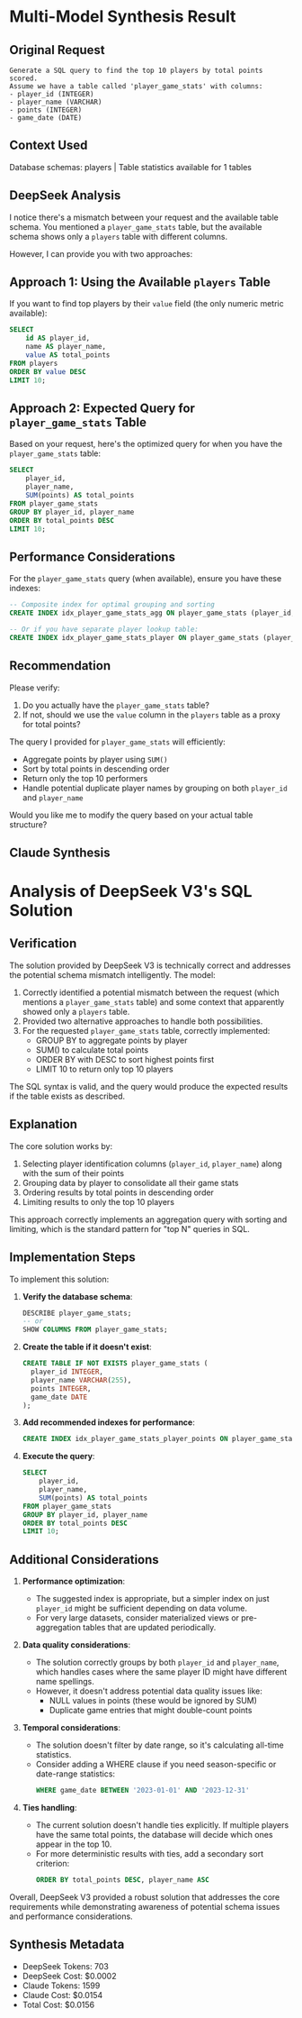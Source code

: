 # Multi-Model Synthesis Result

## Original Request

    Generate a SQL query to find the top 10 players by total points scored.
    Assume we have a table called 'player_game_stats' with columns:
    - player_id (INTEGER)
    - player_name (VARCHAR)
    - points (INTEGER)
    - game_date (DATE)
    

## Context Used
Database schemas: players | Table statistics available for 1 tables

## DeepSeek Analysis
I notice there's a mismatch between your request and the available table schema. You mentioned a `player_game_stats` table, but the available schema shows only a `players` table with different columns.

However, I can provide you with two approaches:

## Approach 1: Using the Available `players` Table
If you want to find top players by their `value` field (the only numeric metric available):

```sql
SELECT 
    id AS player_id,
    name AS player_name,
    value AS total_points
FROM players
ORDER BY value DESC
LIMIT 10;
```

## Approach 2: Expected Query for `player_game_stats` Table
Based on your request, here's the optimized query for when you have the `player_game_stats` table:

```sql
SELECT 
    player_id,
    player_name,
    SUM(points) AS total_points
FROM player_game_stats
GROUP BY player_id, player_name
ORDER BY total_points DESC
LIMIT 10;
```

## Performance Considerations

For the `player_game_stats` query (when available), ensure you have these indexes:
```sql
-- Composite index for optimal grouping and sorting
CREATE INDEX idx_player_game_stats_agg ON player_game_stats (player_id, player_name, points);

-- Or if you have separate player lookup table:
CREATE INDEX idx_player_game_stats_player ON player_game_stats (player_id) INCLUDE (points);
```

## Recommendation

Please verify:
1. Do you actually have the `player_game_stats` table?
2. If not, should we use the `value` column in the `players` table as a proxy for total points?

The query I provided for `player_game_stats` will efficiently:
- Aggregate points by player using `SUM()`
- Sort by total points in descending order
- Return only the top 10 performers
- Handle potential duplicate player names by grouping on both `player_id` and `player_name`

Would you like me to modify the query based on your actual table structure?

## Claude Synthesis
# Analysis of DeepSeek V3's SQL Solution

## Verification
The solution provided by DeepSeek V3 is technically correct and addresses the potential schema mismatch intelligently. The model:

1. Correctly identified a potential mismatch between the request (which mentions a `player_game_stats` table) and some context that apparently showed only a `players` table.
2. Provided two alternative approaches to handle both possibilities.
3. For the requested `player_game_stats` table, correctly implemented:
   - GROUP BY to aggregate points by player
   - SUM() to calculate total points
   - ORDER BY with DESC to sort highest points first
   - LIMIT 10 to return only top 10 players

The SQL syntax is valid, and the query would produce the expected results if the table exists as described.

## Explanation
The core solution works by:
1. Selecting player identification columns (`player_id`, `player_name`) along with the sum of their points
2. Grouping data by player to consolidate all their game stats
3. Ordering results by total points in descending order
4. Limiting results to only the top 10 players

This approach correctly implements an aggregation query with sorting and limiting, which is the standard pattern for "top N" queries in SQL.

## Implementation Steps
To implement this solution:

1. **Verify the database schema**:
   ```sql
   DESCRIBE player_game_stats;
   -- or
   SHOW COLUMNS FROM player_game_stats;
   ```

2. **Create the table if it doesn't exist**:
   ```sql
   CREATE TABLE IF NOT EXISTS player_game_stats (
     player_id INTEGER,
     player_name VARCHAR(255),
     points INTEGER,
     game_date DATE
   );
   ```

3. **Add recommended indexes for performance**:
   ```sql
   CREATE INDEX idx_player_game_stats_player_points ON player_game_stats (player_id, points);
   ```

4. **Execute the query**:
   ```sql
   SELECT 
       player_id,
       player_name,
       SUM(points) AS total_points
   FROM player_game_stats
   GROUP BY player_id, player_name
   ORDER BY total_points DESC
   LIMIT 10;
   ```

## Additional Considerations

1. **Performance optimization**:
   - The suggested index is appropriate, but a simpler index on just `player_id` might be sufficient depending on data volume.
   - For very large datasets, consider materialized views or pre-aggregation tables that are updated periodically.

2. **Data quality considerations**:
   - The solution correctly groups by both `player_id` and `player_name`, which handles cases where the same player ID might have different name spellings.
   - However, it doesn't address potential data quality issues like:
     - NULL values in points (these would be ignored by SUM)
     - Duplicate game entries that might double-count points

3. **Temporal considerations**:
   - The solution doesn't filter by date range, so it's calculating all-time statistics.
   - Consider adding a WHERE clause if you need season-specific or date-range statistics:
     ```sql
     WHERE game_date BETWEEN '2023-01-01' AND '2023-12-31'
     ```

4. **Ties handling**:
   - The current solution doesn't handle ties explicitly. If multiple players have the same total points, the database will decide which ones appear in the top 10.
   - For more deterministic results with ties, add a secondary sort criterion:
     ```sql
     ORDER BY total_points DESC, player_name ASC
     ```

Overall, DeepSeek V3 provided a robust solution that addresses the core requirements while demonstrating awareness of potential schema issues and performance considerations.

## Synthesis Metadata
- DeepSeek Tokens: 703
- DeepSeek Cost: $0.0002
- Claude Tokens: 1599
- Claude Cost: $0.0154
- Total Cost: $0.0156
